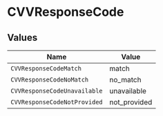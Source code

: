 # CVVResponseCode


## Values

| Name                         | Value                        |
| ---------------------------- | ---------------------------- |
| `CVVResponseCodeMatch`       | match                        |
| `CVVResponseCodeNoMatch`     | no_match                     |
| `CVVResponseCodeUnavailable` | unavailable                  |
| `CVVResponseCodeNotProvided` | not_provided                 |